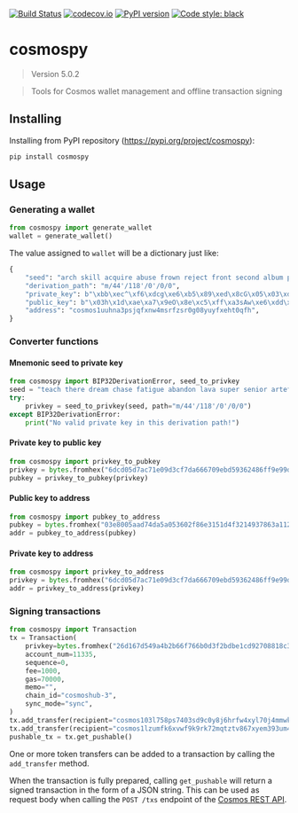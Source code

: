 [![Build Status](https://travis-ci.com/hukkinj1/cosmospy.svg?branch=master)](<https://travis-ci.com/hukkinj1/cosmospy>)
[![codecov.io](https://codecov.io/gh/hukkinj1/cosmospy/branch/master/graph/badge.svg)](<https://codecov.io/gh/hukkinj1/cosmospy>)
[![PyPI version](https://badge.fury.io/py/cosmospy.svg)](<https://badge.fury.io/py/cosmospy>)
[![Code style: black](https://img.shields.io/badge/code%20style-black-000000.svg)](<https://github.com/psf/black>)

# cosmospy

<!--- Don't edit the version line below manually. Let bump2version do it for you. -->

> Version 5.0.2

> Tools for Cosmos wallet management and offline transaction signing

## Installing

Installing from PyPI repository (https://pypi.org/project/cosmospy):

~~~bash
pip install cosmospy
~~~

## Usage

### Generating a wallet

~~~python
from cosmospy import generate_wallet
wallet = generate_wallet()
~~~

The value assigned to `wallet` will be a dictionary just like:

~~~python
{
    "seed": "arch skill acquire abuse frown reject front second album pizza hill slogan guess random wonder benefit industry custom green ill moral daring glow elevator",
    "derivation_path": "m/44'/118'/0'/0/0",
    "private_key": b"\xbb\xec^\xf6\xdcg\xe6\xb5\x89\xed\x8cG\x05\x03\xdf0:\xc9\x8b \x85\x8a\x14\x12\xd7\xa6a\x01\xcd\xf8\x88\x93",
    "public_key": b"\x03h\x1d\xae\xa7\x9eO\x8e\xc5\xff\xa3sAw\xe6\xdd\xc9\xb8b\x06\x0eo\xc5a%z\xe3\xff\x1e\xd2\x8e5\xe7",
    "address": "cosmos1uuhna3psjqfxnw4msrfzsr0g08yuyfxeht0qfh",
}
~~~

### Converter functions

#### Mnemonic seed to private key

~~~python
from cosmospy import BIP32DerivationError, seed_to_privkey
seed = "teach there dream chase fatigue abandon lava super senior artefact close upgrade"
try:
    privkey = seed_to_privkey(seed, path="m/44'/118'/0'/0/0")
except BIP32DerivationError:
    print("No valid private key in this derivation path!")
~~~

#### Private key to public key

~~~python
from cosmospy import privkey_to_pubkey
privkey = bytes.fromhex("6dcd05d7ac71e09d3cf7da666709ebd59362486ff9e99db0e8bc663570515afa")
pubkey = privkey_to_pubkey(privkey)
~~~

#### Public key to address

~~~python
from cosmospy import pubkey_to_address
pubkey = bytes.fromhex("03e8005aad74da5a053602f86e3151d4f3214937863a11299c960c28d3609c4775")
addr = pubkey_to_address(pubkey)
~~~

#### Private key to address

~~~python
from cosmospy import privkey_to_address
privkey = bytes.fromhex("6dcd05d7ac71e09d3cf7da666709ebd59362486ff9e99db0e8bc663570515afa")
addr = privkey_to_address(privkey)
~~~

### Signing transactions

~~~python
from cosmospy import Transaction
tx = Transaction(
    privkey=bytes.fromhex("26d167d549a4b2b66f766b0d3f2bdbe1cd92708818c338ff453abde316a2bd59"),
    account_num=11335,
    sequence=0,
    fee=1000,
    gas=70000,
    memo="",
    chain_id="cosmoshub-3",
    sync_mode="sync",
)
tx.add_transfer(recipient="cosmos103l758ps7403sd9c0y8j6hrfw4xyl70j4mmwkf", amount=387000)
tx.add_transfer(recipient="cosmos1lzumfk6xvwf9k9rk72mqtztv867xyem393um48", amount=123)
pushable_tx = tx.get_pushable()
~~~

One or more token transfers can be added to a transaction by calling the `add_transfer` method.

When the transaction is fully prepared, calling `get_pushable` will return a signed transaction in the form of a JSON string.
This can be used as request body when calling the `POST /txs` endpoint of the [Cosmos REST API](<https://cosmos.network/rpc>).
